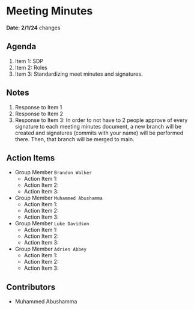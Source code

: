 # Meeting Minutes
**Date: 2/1/24**
changes
## Agenda
1. Item 1: SDP 
2. Item 2: Roles
3. Item 3: Standardizing meet minutes and signatures. 

## Notes
1. Response to Item 1
2. Response to Item 2
3. Response to Item 3: In order to not have to 2 people approve of every signature to each meeting minutes document, a new branch will be created and signatures (commits with your name) will be performed there. Then, that branch will be merged to main.

## Action Items
* Group Member `Brandon Walker`
    * Action Item 1:
    * Action Item 2:
    * Action Item 3: 
* Group Member `Muhammed Abushamma`
    * Action Item 1:
    * Action Item 2:
    * Action Item 3: 
* Group Member `Luke Davidson`
    * Action Item 1:
    * Action Item 2:
    * Action Item 3:
* Group Member `Adrien Abbey`
    * Action Item 1:
    * Action Item 2:
    * Action Item 3:

## Contributors
* Muhammed Abushamma
